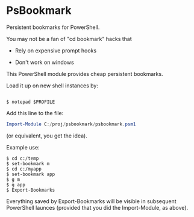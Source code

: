# PsBookmark

Persistent bookmarks for PowerShell.

You may not be a fan of "cd bookmark" hacks that 

- Rely on expensive prompt hooks

- Don't work on windows

This PowerShell module provides cheap persistent bookmarks.

Load it up on new shell instances by:

```shell

$ notepad $PROFILE
```

Add this line to the file:


```powershell
Import-Module C:/proj/psbookmark/psbookmark.psm1
```
(or equivalent, you get the idea).

Example use:

```
$ cd c:/temp
$ set-bookmark m
$ cd c:/myapp
$ set-bookmark app
$ g m
$ g app
$ Export-Bookmarks

```

Everything saved by Export-Bookmarks will be visible in subsequent PowerShell
launces (provided that you did the Import-Module, as above).
